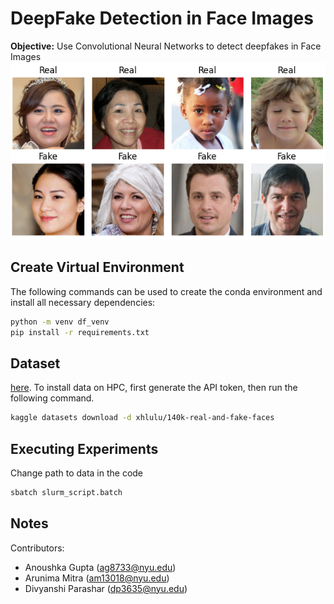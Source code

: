 # DeepFake Detection in Face Images

**Objective:**
Use Convolutional Neural Networks to detect deepfakes in Face Images
![Data](dataset.png)

## Create Virtual Environment 
The following commands can be used to create the conda environment and install all necessary dependencies:
```bash
python -m venv df_venv
pip install -r requirements.txt
```
## Dataset
[here](https://www.kaggle.com/datasets/xhlulu/140k-real-and-fake-faces/data).
To install data on HPC, first generate the API token, then run the following command.
```bash
kaggle datasets download -d xhlulu/140k-real-and-fake-faces
``` 

## Executing Experiments
Change path to data in the code
```bash
sbatch slurm_script.batch
```

## Notes
Contributors:
* Anoushka Gupta (ag8733@nyu.edu)
* Arunima Mitra (am13018@nyu.edu)
* Divyanshi Parashar (dp3635@nyu.edu)
